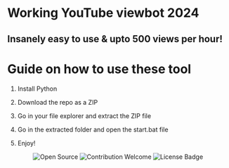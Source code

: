 # Working YouTube viewbot 2024

## Insanely easy to use & upto 500 views per hour! 
 
# Guide on how to use these tool

1. Install Python  

2. Download the repo as a ZIP 

3. Go in your file explorer and extract the ZIP file

4. Go in the extracted folder and open the start.bat file

5. Enjoy! 
 
<p align="center">
  <img src="https://badges.frapsoft.com/os/v1/open-source.svg?v=103" alt="Open Source">
  <img src="https://img.shields.io/badge/contributions-welcome-brightgreen.svg?style=flat" alt="Contribution Welcome">
  <img src="https://img.shields.io/badge/License-GPLv3-blue.svg" alt="License Badge">
</p>